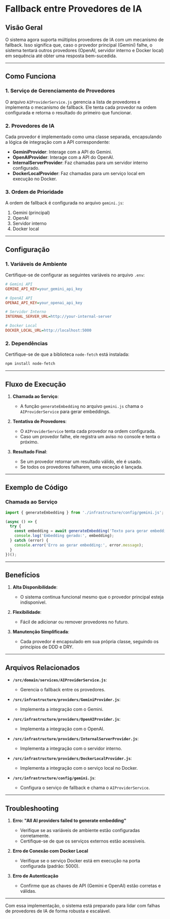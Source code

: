 # Fallback entre Provedores de IA

## Visão Geral

O sistema agora suporta múltiplos provedores de IA com um mecanismo de fallback. Isso significa que, caso o provedor principal (Gemini) falhe, o sistema tentará outros provedores (OpenAI, servidor interno e Docker local) em sequência até obter uma resposta bem-sucedida.

---

## Como Funciona

### 1. **Serviço de Gerenciamento de Provedores**
O arquivo `AIProviderService.js` gerencia a lista de provedores e implementa o mecanismo de fallback. Ele tenta cada provedor na ordem configurada e retorna o resultado do primeiro que funcionar.

### 2. **Provedores de IA**
Cada provedor é implementado como uma classe separada, encapsulando a lógica de integração com a API correspondente:
- **GeminiProvider**: Interage com a API do Gemini.
- **OpenAIProvider**: Interage com a API do OpenAI.
- **InternalServerProvider**: Faz chamadas para um servidor interno configurado.
- **DockerLocalProvider**: Faz chamadas para um serviço local em execução no Docker.

### 3. **Ordem de Prioridade**
A ordem de fallback é configurada no arquivo `gemini.js`:
1. Gemini (principal)
2. OpenAI
3. Servidor interno
4. Docker local

---

## Configuração

### 1. **Variáveis de Ambiente**
Certifique-se de configurar as seguintes variáveis no arquivo `.env`:

```ini
# Gemini API
GEMINI_API_KEY=your_gemini_api_key

# OpenAI API
OPENAI_API_KEY=your_openai_api_key

# Servidor Interno
INTERNAL_SERVER_URL=http://your-internal-server

# Docker Local
DOCKER_LOCAL_URL=http://localhost:5000
```

### 2. **Dependências**
Certifique-se de que a biblioteca `node-fetch` está instalada:
```bash
npm install node-fetch
```

---

## Fluxo de Execução

1. **Chamada ao Serviço**:
   - A função `generateEmbedding` no arquivo `gemini.js` chama o `AIProviderService` para gerar embeddings.

2. **Tentativa de Provedores**:
   - O `AIProviderService` tenta cada provedor na ordem configurada.
   - Caso um provedor falhe, ele registra um aviso no console e tenta o próximo.

3. **Resultado Final**:
   - Se um provedor retornar um resultado válido, ele é usado.
   - Se todos os provedores falharem, uma exceção é lançada.

---

## Exemplo de Código

### Chamada ao Serviço
```javascript
import { generateEmbedding } from './infrastructure/config/gemini.js';

(async () => {
  try {
    const embedding = await generateEmbedding('Texto para gerar embedding');
    console.log('Embedding gerado:', embedding);
  } catch (error) {
    console.error('Erro ao gerar embedding:', error.message);
  }
})();
```

---

## Benefícios

1. **Alta Disponibilidade**:
   - O sistema continua funcional mesmo que o provedor principal esteja indisponível.

2. **Flexibilidade**:
   - Fácil de adicionar ou remover provedores no futuro.

3. **Manutenção Simplificada**:
   - Cada provedor é encapsulado em sua própria classe, seguindo os princípios de DDD e DRY.

---

## Arquivos Relacionados

- **`/src/domain/services/AIProviderService.js`**:
  - Gerencia o fallback entre os provedores.

- **`/src/infrastructure/providers/GeminiProvider.js`**:
  - Implementa a integração com o Gemini.

- **`/src/infrastructure/providers/OpenAIProvider.js`**:
  - Implementa a integração com o OpenAI.

- **`/src/infrastructure/providers/InternalServerProvider.js`**:
  - Implementa a integração com o servidor interno.

- **`/src/infrastructure/providers/DockerLocalProvider.js`**:
  - Implementa a integração com o serviço local no Docker.

- **`/src/infrastructure/config/gemini.js`**:
  - Configura o serviço de fallback e chama o `AIProviderService`.

---

## Troubleshooting

1. **Erro: "All AI providers failed to generate embedding"**
   - Verifique se as variáveis de ambiente estão configuradas corretamente.
   - Certifique-se de que os serviços externos estão acessíveis.

2. **Erro de Conexão com Docker Local**
   - Verifique se o serviço Docker está em execução na porta configurada (padrão: 5000).

3. **Erro de Autenticação**
   - Confirme que as chaves de API (Gemini e OpenAI) estão corretas e válidas.

---

Com essa implementação, o sistema está preparado para lidar com falhas de provedores de IA de forma robusta e escalável.
